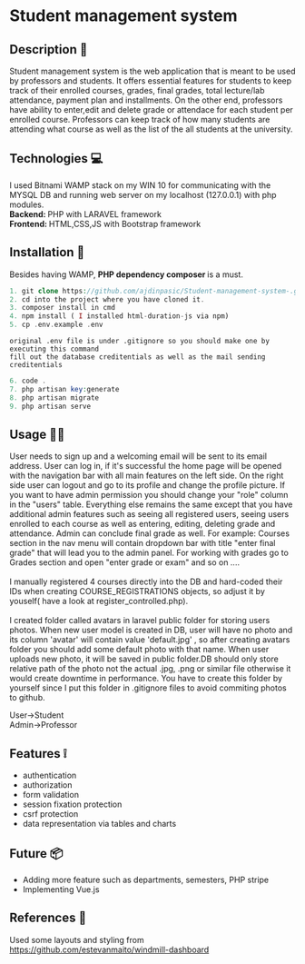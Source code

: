 # Student management system

## Description 📓 

Student management system is the web application that is meant to be used by professors and students. It offers essential features for students to keep track of their enrolled courses, grades, final grades, total lecture/lab attendance, payment plan and installments. On the other end, professors have ability to enter,edit and delete grade or attendace for each student per enrolled course. Professors can keep track of how many students are attending what course as well as the list of the all students at the university.

## Technologies 💻

I used Bitnami WAMP stack on my WIN 10 for communicating with the MYSQL DB and running web server on my localhost (127.0.0.1) with php modules. <br>
<b> Backend: </b> PHP with LARAVEL framework <br>
<b> Frontend: </b> HTML,CSS,JS with Bootstrap framework

## Installation 🦮

Besides having WAMP, <b> PHP dependency composer </b> is a must.

````php
1. git clone https://github.com/ajdinpasic/Student-management-system-.git
2. cd into the project where you have cloned it.
3. composer install in cmd
4. npm install ( I installed html-duration-js via npm)
5. cp .env.example .env
````
    original .env file is under .gitignore so you should make one by executing this command
    fill out the database creditentials as well as the mail sending creditentials
    
````php
6. code .
7. php artisan key:generate
8. php artisan migrate
9. php artisan serve

````

## Usage :man_scientist:

User needs to sign up and a welcoming email will be sent to its email address. User can log in, if it's successful the home page will be opened with the navigation bar with all main features on the left side. On the right side user can logout and go to its profile and change the profile picture. If you want to have admin permission you should change your "role" column in the "users" table. Everything else remains the same except that you have additional admin features such as seeing all registered users, seeing users enrolled to each course as well as entering, editing, deleting grade and attendance. Admin can conclude final grade as well. For example: Courses section in the nav menu will contain dropdown bar with title "enter final grade" that will lead you to the admin panel. For working with grades go to Grades section and open "enter grade or exam" and so on .... <br> <br>
I manually registered 4 courses directly into the DB and hard-coded their IDs when creating COURSE_REGISTRATIONS objects, so adjust it by youself( have a look at register_controlled.php). <br> <br>
I created folder called avatars in laravel public folder for storing users photos. When new user model is created in DB, user will have no photo and its column 'avatar' will contain value 'default.jpg' , so after creating avatars folder you should add some default photo with that name. When user uploads new photo, it will be saved in public folder.DB should only store relative path of the photo not the actual .jpg, .png or similar file otherwise it would create downtime in performance. You have to create this folder by yourself since I put this folder in .gitignore files to avoid commiting photos to github.

User->Student <br>
Admin->Professor

## Features :grey_exclamation:

- authentication
- authorization
- form validation
- session fixation protection
- csrf protection
- data representation via tables and charts

## Future :package:

- Adding more feature such as departments, semesters, PHP stripe
- Implementing Vue.js

## References :round_pushpin:

Used some layouts and styling from https://github.com/estevanmaito/windmill-dashboard
